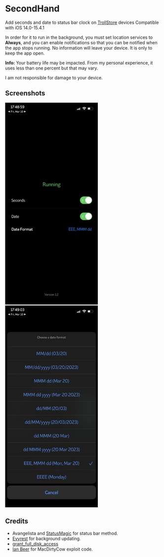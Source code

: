 # SecondHand
Add seconds and date to status bar clock on [TrollStore](https://github.com/opa334/TrollStore) devices
Compatible with iOS 14.0-15.4.1

In order for it to run in the background, you must set location services to **Always**, and you can enable notifications so that you can be notified when the app stops running.
No information will leave your device. It is only to keep the app open.

**Info:** Your battery life may be impacted. From my personal experience, it uses less than one percent but that may vary.

I am not responsible for damage to your device.

## Screenshots
<img src="/Images/MainPage.PNG" width="300" height="650"/>
<img src="/Images/DateFormatOptions.PNG" width="300" height="650"/>

## Credits
- Avangelista and [StatusMagic](https://github.com/Avangelista/StatusMagic) for status bar method.
- [Evyrest](https://github.com/sourcelocation/Evyrest) for background updating.
- [grant_full_disk_access](https://gist.github.com/zhuowei/bc7a90bdc520556fda84d33e0583eb3e)
- [Ian Beer](https://twitter.com/i41nbeer) for MacDirtyCow exploit code.
